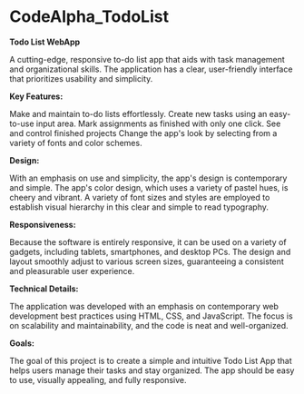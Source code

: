 # CodeAlpha_TodoList

**Todo List WebApp**

A cutting-edge, responsive to-do list app that aids with task management and organizational skills. The application has a clear, user-friendly interface that prioritizes usability and simplicity.

**Key Features:**

Make and maintain to-do lists effortlessly.
Create new tasks using an easy-to-use input area.
Mark assignments as finished with only one click.
See and control finished projects
Change the app's look by selecting from a variety of fonts and color schemes.

**Design:**

With an emphasis on use and simplicity, the app's design is contemporary and simple. The app's color design, which uses a variety of pastel hues, is cheery and vibrant. A variety of font sizes and styles are employed to establish visual hierarchy in this clear and simple to read typography.

**Responsiveness:**

Because the software is entirely responsive, it can be used on a variety of gadgets, including tablets, smartphones, and desktop PCs. The design and layout smoothly adjust to various screen sizes, guaranteeing a consistent and pleasurable user experience.

**Technical Details:**

The application was developed with an emphasis on contemporary web development best practices using HTML, CSS, and JavaScript. The focus is on scalability and maintainability, and the code is neat and well-organized.

**Goals:**

The goal of this project is to create a simple and intuitive Todo List App that helps users manage their tasks and stay organized. The app should be easy to use, visually appealing, and fully responsive.
